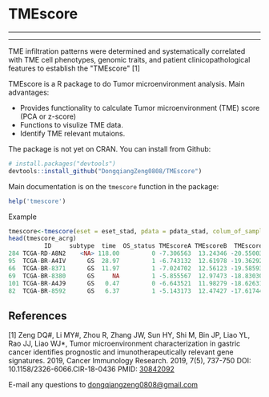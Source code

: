 # TMEscore
--------------------------------------
--------------------------------------

TME infiltration patterns were determined and systematically correlated with TME cell phenotypes, genomic traits, and patient clinicopathological features to establish the "TMEscore" [1]

TMEscore is a R package to do Tumor microenvironment analysis. Main advantages:
- Provides functionality to calculate Tumor microenvironment (TME) score (PCA or z-score)
- Functions to visulize TME data.
- Identify TME relevant mutaions.

The package is not yet on CRAN. You can install from Github:

``` r
# install.packages("devtools")
devtools::install_github("DongqiangZeng0808/TMEscore")
```
Main documentation is on the `tmescore` function in the package:

``` r
help('tmescore')
```

Example

``` r
tmescore<-tmescore(eset = eset_stad, pdata = pdata_stad, colum_of_sample = "ID")
head(tmescore_acrg)
          ID     subtype  time  OS_status TMEscoreA TMEscoreB  TMEscore
284 TCGA-RD-A8N2    <NA> 118.00         0 -7.306563  13.24346 -20.55003
95  TCGA-BR-A4IV      GS  28.97         1 -6.743132  12.61978 -19.36292
66  TCGA-BR-8371      GS  11.97         1 -7.024702  12.56123 -19.58593
69  TCGA-BR-8380      GS     NA         1 -5.855567  12.97473 -18.83030
101 TCGA-BR-A4J9      GS   0.47         0 -6.643521  11.98279 -18.62631
82  TCGA-BR-8592      GS   6.37         1 -5.143173  12.47427 -17.61744
```

References
----------
[1] Zeng DQ#, Li MY#, Zhou R, Zhang JW, Sun HY, Shi M, Bin JP, Liao YL, Rao JJ, Liao WJ*, Tumor microenvironment characterization in gastric cancer identifies prognostic and imunotherapeutically relevant gene signatures. 2019, Cancer Immunology Research. 2019, 7(5), 737-750
DOI: 10.1158/2326-6066.CIR-18-0436
PMID: [30842092](https://www.ncbi.nlm.nih.gov/pubmed/30842092)


E-mail any questions to dongqiangzeng0808@gmail.com
